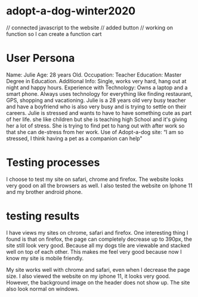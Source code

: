 # adopt-a-dog-winter2020
// connected javascript to the website
// added button
// working on function so I can create a function cart

# User Persona

Name: Julie
Age: 28 years Old.
Occupation: Teacher
Education: Master Degree in Education.
Additional Info: Single, works very hard, hang out at night and happy hours.
Experience with Technology: Owns a laptop and a smart phone. Always uses technology for everything like finding restaurant, GPS, shopping and vacationing.
Julie is a 28 years old very busy teacher and have a boyfriend who is also very busy and is trying to settle on their careers. Julie is stressed and wants to have to have something cute as part of her life. she like children but she is teaching high School and it's giving her a lot of stress. She is trying to find pet to hang out with after work so that she can de-stress from her work.
Use of Adopt-a-dog site: “I am so stressed, I think having a pet as a companion can help"


# Testing processes

I choose to test my site on safari, chrome and firefox.
The website looks very good on all the browsers as well.
I also tested the website on Iphone 11 and my brother android phone.

# testing results
I have views my sites on chrome, safari and firefox. One interesting thing I found is that on firefox, the page can completely decrease up to 390px, the site still look very good. Because all my dogs tile are viewable and stacked well on top of each other. This makes me feel very good because now I know my site is mobile friendly.

My site works well with chrome and safari, even when I decrease the page size.  I also viewed the website on my iphone 11, it looks very good. However, the background image on the header does not show up. The site also look normal on windows.
